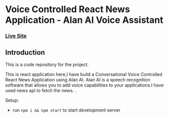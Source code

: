 # Voice Controlled React News Application - Alan AI Voice Assistant

### [Live Site](https://alan-ai-assistant.netlify.app/)

## Introduction
This is a code repository for the project. 

This is react application here,I have build a Conversational Voice Controlled React News Application using Alan AI. Alan AI is a speech recognition software that allows you to add voice capabilities to your applications.I have used news api to fetch the news. 
.  

Setup:
- run ```npm i && npm start``` to start development server


